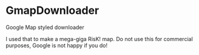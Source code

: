 # GmapDownloader
Google Map styled downloader

I used that to make a mega-giga RisK! map. Do not use this for commercial purposes, Google is not happy if you do!
